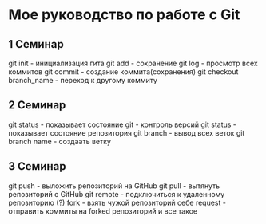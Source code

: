 # Мое руководство по работе с Git

## 1 Семинар

git init - инициализация гита
git add - сохранение
git log - просмотр всех коммитов
git commit - создание коммита(сохранения)
git checkout branch_name - переход к другому коммиту


## 2 Семинар

git status - показывает состояние
git - контроль версий 
git status - показывает состояние репозитория
git branch - вывод всех веток
git branch name - создаать ветку


## 3 Семинар

git push - выложить репозиторий на GitHub
git pull - вытянуть репозиторий с GitHub
git remote - подключиться к удаленному репозиторию (?)
fork - взять чужой репозиторий себе
request - отправить коммиты на forked репозиторий
и все такое
